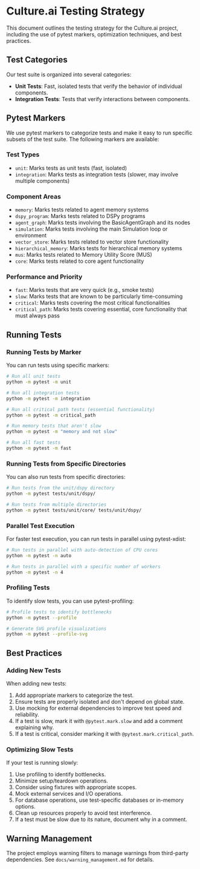 # Culture.ai Testing Strategy

This document outlines the testing strategy for the Culture.ai project, including the use of pytest markers, optimization techniques, and best practices.

## Test Categories

Our test suite is organized into several categories:

- **Unit Tests**: Fast, isolated tests that verify the behavior of individual components.
- **Integration Tests**: Tests that verify interactions between components.

## Pytest Markers

We use pytest markers to categorize tests and make it easy to run specific subsets of the test suite. The following markers are available:

### Test Types

- `unit`: Marks tests as unit tests (fast, isolated)
- `integration`: Marks tests as integration tests (slower, may involve multiple components)

### Component Areas

- `memory`: Marks tests related to agent memory systems
- `dspy_program`: Marks tests related to DSPy programs
- `agent_graph`: Marks tests involving the BasicAgentGraph and its nodes
- `simulation`: Marks tests involving the main Simulation loop or environment
- `vector_store`: Marks tests related to vector store functionality
- `hierarchical_memory`: Marks tests for hierarchical memory systems
- `mus`: Marks tests related to Memory Utility Score (MUS)
- `core`: Marks tests related to core agent functionality

### Performance and Priority

- `fast`: Marks tests that are very quick (e.g., smoke tests)
- `slow`: Marks tests that are known to be particularly time-consuming
- `critical`: Marks tests covering the most critical functionalities
- `critical_path`: Marks tests covering essential, core functionality that must always pass

## Running Tests

### Running Tests by Marker

You can run tests using specific markers:

```bash
# Run all unit tests
python -m pytest -m unit

# Run all integration tests
python -m pytest -m integration

# Run all critical path tests (essential functionality)
python -m pytest -m critical_path

# Run memory tests that aren't slow
python -m pytest -m "memory and not slow"

# Run all fast tests
python -m pytest -m fast
```

### Running Tests from Specific Directories

You can also run tests from specific directories:

```bash
# Run tests from the unit/dspy directory
python -m pytest tests/unit/dspy/

# Run tests from multiple directories
python -m pytest tests/unit/core/ tests/unit/dspy/
```

### Parallel Test Execution

For faster test execution, you can run tests in parallel using pytest-xdist:

```bash
# Run tests in parallel with auto-detection of CPU cores
python -m pytest -n auto

# Run tests in parallel with a specific number of workers
python -m pytest -n 4
```

### Profiling Tests

To identify slow tests, you can use pytest-profiling:

```bash
# Profile tests to identify bottlenecks
python -m pytest --profile

# Generate SVG profile visualizations
python -m pytest --profile-svg
```

## Best Practices

### Adding New Tests

When adding new tests:

1. Add appropriate markers to categorize the test.
2. Ensure tests are properly isolated and don't depend on global state.
3. Use mocking for external dependencies to improve test speed and reliability.
4. If a test is slow, mark it with `@pytest.mark.slow` and add a comment explaining why.
5. If a test is critical, consider marking it with `@pytest.mark.critical_path`.

### Optimizing Slow Tests

If your test is running slowly:

1. Use profiling to identify bottlenecks.
2. Minimize setup/teardown operations.
3. Consider using fixtures with appropriate scopes.
4. Mock external services and I/O operations.
5. For database operations, use test-specific databases or in-memory options.
6. Clean up resources properly to avoid test interference.
7. If a test must be slow due to its nature, document why in a comment.

## Warning Management

The project employs warning filters to manage warnings from third-party dependencies. See `docs/warning_management.md` for details. 